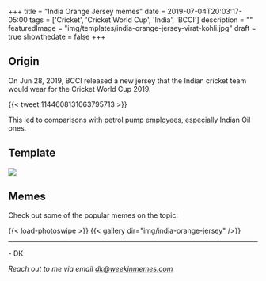 +++
title = "India Orange Jersey memes"
date = 2019-07-04T20:03:17-05:00
tags = ['Cricket', 'Cricket World Cup', 'India', 'BCCI']
description = ""
featuredImage = "img/templates/india-orange-jersey-virat-kohli.jpg"
draft = true
showthedate = false
+++

## Origin

On Jun 28, 2019, BCCI released a new jersey that the Indian cricket team would wear for the Cricket World Cup 2019.
<!--more-->
{{< tweet 1144608131063795713 >}}

This led to comparisons with petrol pump employees, especially Indian Oil ones.

## Template

![](img/templates/india-orange-jersey-virat-kohli.jpg)

## Memes

Check out some of the popular memes on the topic:

{{< load-photoswipe >}}
{{< gallery dir="img/india-orange-jersey" />}}


---
\- DK

*Reach out to me via email dk@weekinmemes.com*